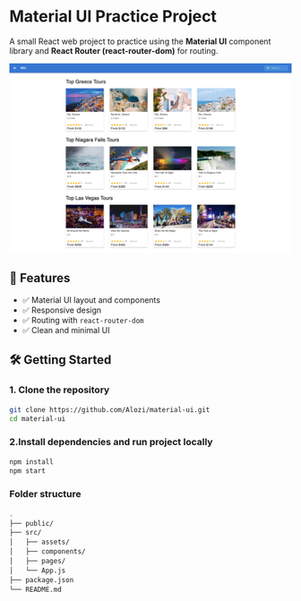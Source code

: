# Material UI Practice Project

A small React web project to practice using the **Material UI** component library and **React Router (react-router-dom)** for routing.

![App Screenshot](./public/screencapture.png)

## 🚀 Features

- ✅ Material UI layout and components
- ✅ Responsive design
- ✅ Routing with `react-router-dom`
- ✅ Clean and minimal UI

## 🛠️ Getting Started

### 1. Clone the repository

```bash
git clone https://github.com/Alozi/material-ui.git
cd material-ui
```

### 2.Install dependencies and run project locally

```bash
npm install
npm start
```

### Folder structure 

```bash
.
├── public/
├── src/
│   ├── assets/
│   ├── components/
│   ├── pages/
│   └── App.js
├── package.json
└── README.md
```
